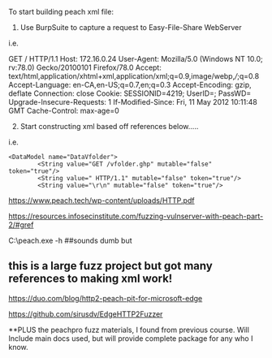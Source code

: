 To start building peach xml file:

1. Use BurpSuite to capture a request to Easy-File-Share WebServer

i.e.

GET / HTTP/1.1
Host: 172.16.0.24
User-Agent: Mozilla/5.0 (Windows NT 10.0; rv:78.0) Gecko/20100101 Firefox/78.0
Accept: text/html,application/xhtml+xml,application/xml;q=0.9,image/webp,*/*;q=0.8
Accept-Language: en-CA,en-US;q=0.7,en;q=0.3
Accept-Encoding: gzip, deflate
Connection: close
Cookie: SESSIONID=4219; UserID=; PassWD=
Upgrade-Insecure-Requests: 1
If-Modified-Since: Fri, 11 May 2012 10:11:48 GMT
Cache-Control: max-age=0

2. Start constructing xml based off references below.....

i.e.

<Peach xmlns="http://peachfuzzer.com/2012/Peach" xmlns:xsi="http://www.w3.org/2001/XMLSchema-instance"
	xsi:schemaLocation="http://peachfuzzer.com/2012/Peach ../peach.xsd">

	<DataModel name="DataVfolder">
			<String value="GET /vfolder.ghp" mutable="false" token="true"/>					
			<String value=" HTTP/1.1" mutable="false" token="true"/>
			<String value="\r\n" mutable="false" token="true"/>

https://www.peach.tech/wp-content/uploads/HTTP.pdf

https://resources.infosecinstitute.com/fuzzing-vulnserver-with-peach-part-2/#gref

C:\peach.exe -h ##sounds dumb but 


## this is a large fuzz project but got many references to making xml work!


https://duo.com/blog/http2-peach-pit-for-microsoft-edge


https://github.com/sirusdv/EdgeHTTP2Fuzzer 


**PLUS the peachpro fuzz materials, I found from previous course. Will Include main docs used, but will provide complete package for any who I know.

